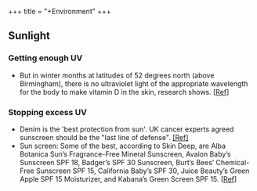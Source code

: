 +++
title = "+Environment"
+++



## Sunlight
### Getting enough UV 
- But in winter months at latitudes of 52 degrees north (above Birmingham), there is no ultraviolet light of the appropriate wavelength for the body to make vitamin D in the skin, research shows. \[[Ref](http://news.bbc.co.uk/2/hi/health/7161458.stm)\]

### Stopping excess UV
- Denim is the 'best protection from sun'. UK cancer experts agreed sunscreen should be the "last line of defense". [\[Ref\]](http://news.bbc.co.uk/2/hi/health/6614719.stm)
- Sun screen: Some of the best, according to Skin Deep, are Alba Botanica Sun’s Fragrance-Free Mineral Sunscreen, Avalon Baby’s Sunscreen SPF 18, Badger’s SPF 30 Sunscreen, Burt’s Bees’ Chemical-Free Sunscreen SPF 15, California Baby’s SPF 30, Juice Beauty’s Green Apple SPF 15 Moisturizer, and Kabana’s Green Screen SPF 15. \[[Ref](http://www.sciam.com/article.cfm?id=are-sunscreens-safe&sc=rss)\]